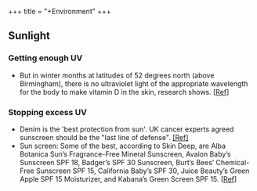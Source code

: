 +++
title = "+Environment"
+++



## Sunlight
### Getting enough UV 
- But in winter months at latitudes of 52 degrees north (above Birmingham), there is no ultraviolet light of the appropriate wavelength for the body to make vitamin D in the skin, research shows. \[[Ref](http://news.bbc.co.uk/2/hi/health/7161458.stm)\]

### Stopping excess UV
- Denim is the 'best protection from sun'. UK cancer experts agreed sunscreen should be the "last line of defense". [\[Ref\]](http://news.bbc.co.uk/2/hi/health/6614719.stm)
- Sun screen: Some of the best, according to Skin Deep, are Alba Botanica Sun’s Fragrance-Free Mineral Sunscreen, Avalon Baby’s Sunscreen SPF 18, Badger’s SPF 30 Sunscreen, Burt’s Bees’ Chemical-Free Sunscreen SPF 15, California Baby’s SPF 30, Juice Beauty’s Green Apple SPF 15 Moisturizer, and Kabana’s Green Screen SPF 15. \[[Ref](http://www.sciam.com/article.cfm?id=are-sunscreens-safe&sc=rss)\]